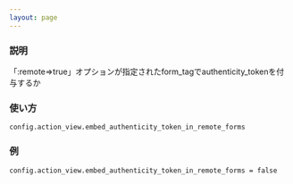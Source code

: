 ```yaml
---
layout: page
---
```

### 説明
「:remote=>true」オプションが指定されたform_tagでauthenticity_tokenを付与するか

### 使い方
    config.action_view.embed_authenticity_token_in_remote_forms

### 例
    config.action_view.embed_authenticity_token_in_remote_forms = false